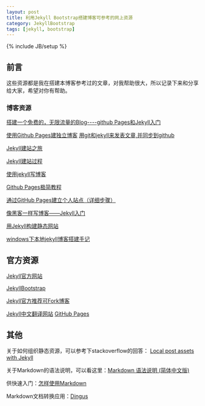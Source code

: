 ```yaml
---
layout: post
title: 利用Jekyll Bootstrap搭建博客可参考的网上资源
category: JekyllBootstrap
tags: [jekyll, bootstrap]
---
```

{% include JB/setup %}

## 前言

这些资源都是我在搭建本博客参考过的文章，对我帮助很大，所以记录下来和分享给大家，希望对你有帮助。


### 博客资源

[搭建一个免费的，无限流量的Blog----github Pages和Jekyll入门](http://www.ruanyifeng.com/blog/2012/08/blogging_with_jekyll.html)

[使用Github Pages建独立博客](http://beiyuu.com/github-pages/)
[用git和jekyll来发表文章,并同步到github](http://liufeiyu.cn/github/2012/12/04/how-to-use-git-to-post-articles.html)

[Jekyll建站之旅](http://calefy.org/2012/03/03/my-process-of-building-jekyll-blog.html)

[Jekyll建站过程](http://thinkinside.tk/2013/05/27/jekyll_mysite.html)

[使用jekyll写博客](http://brucebot.com/2012/03/blog_with_jekyll_and_markdown/)

[Github Pages极简教程](http://yanping.me/cn/blog/2012/03/18/github-pages-step-by-step/)

[通过GitHub Pages建立个人站点（详细步骤）](http://www.cnblogs.com/purediy/archive/2013/03/07/2948892.html)

[像黑客一样写博客——Jekyll入门](http://www.soimort.org/posts/101/)

[用Jekyll构建静态网站](http://yanping.me/cn/blog/2011/12/15/building-static-sites-with-jekyll/)

[windows下本地jekyll博客搭建手记](http://blog.jsfor.com/skill/2013/09/07/jekyll-local-structures-notes/)


## 官方资源

[Jekyll官方网站](http://jekyllrb.com/)

[JekyllBootstrap](http://jekyllbootstrap.com/)

[Jekyll官方推荐可Fork博客](https://github.com/jekyll/jekyll/wiki/Sites)

[Jekyll中文翻译网站](http://jekyllcn.com/)
[GitHub Pages](http://pages.github.com/)
[]()



## 其他

关于如何组织静态资源，可以参考下stackoverflow的回答： [Local post assets with Jekyll](http://stackoverflow.com/questions/10363812/local-post-assets-with-jekyll)

关于Markdown的语法说明，可以看这里：[Markdown 语法说明 (简体中文版)](http://wowubuntu.com/markdown/)

供快速入门：[怎样使用Markdown](http://www.ituring.com.cn/article/23)

Markdown文档转换应用：[Dingus](http://daringfireball.net/projects/markdown/dingus)